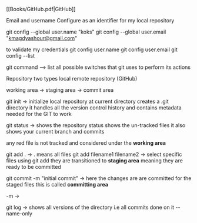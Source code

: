 
[[Books/GitHub.pdf|GitHub]]

‫‪Email ‫‪and‬‬ ‫‪username ‫‪Configure as an identifier for my local repository 

git config --global user.name "koks"
git config --global user.email "kmagdyashour@gmail.com"

to validate my credentials 
git config user.name 
git config user.email
git config --list 


git command --> list all possible switches that git uses to perform its actions 

Repository two types 
local 
remote repository (GitHub)

working area -> staging area -> commit area 


git init -> initialize local repository at current directory creates a .git directory it handles all the version control history and contains metadata needed for the GIT to work 

git status -> shows the repository status shows the un-tracked files it also shows your current branch and commits 

any red file is not tracked and considered under the  **working area**  



git add . ->  . means all files 
git add filename1 filename2 -> select specific files using git add they are transitioned to **staging area** 
meaning they are ready to be committed 

git commit -m "initial commit"  -> here the changes are are committed for the staged files this is called **committing area**

-m -> 

git log -> shows all versions of the directory i.e all commits done on it 
--name-only 
